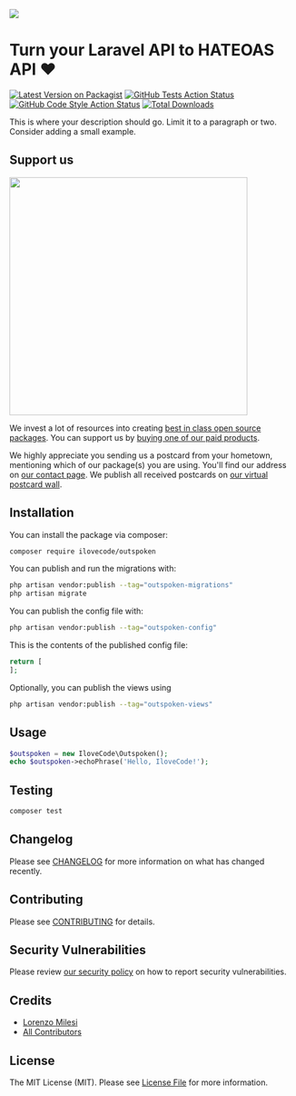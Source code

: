 
[<img src="https://github-ads.s3.eu-central-1.amazonaws.com/support-ukraine.svg?t=1" />](https://supportukrainenow.org)

# Turn your Laravel API to HATEOAS API ❤️

[![Latest Version on Packagist](https://img.shields.io/packagist/v/ilovecode/outspoken.svg?style=flat-square)](https://packagist.org/packages/ilovecode/outspoken)
[![GitHub Tests Action Status](https://img.shields.io/github/workflow/status/ilovecode/outspoken/run-tests?label=tests)](https://github.com/ilovecode/outspoken/actions?query=workflow%3Arun-tests+branch%3Amain)
[![GitHub Code Style Action Status](https://img.shields.io/github/workflow/status/ilovecode/outspoken/Fix%20PHP%20code%20style%20issues?label=code%20style)](https://github.com/ilovecode/outspoken/actions?query=workflow%3A"Fix+PHP+code+style+issues"+branch%3Amain)
[![Total Downloads](https://img.shields.io/packagist/dt/ilovecode/outspoken.svg?style=flat-square)](https://packagist.org/packages/ilovecode/outspoken)

This is where your description should go. Limit it to a paragraph or two. Consider adding a small example.

## Support us

[<img src="https://github-ads.s3.eu-central-1.amazonaws.com/outspoken.jpg?t=1" width="419px" />](https://spatie.be/github-ad-click/outspoken)

We invest a lot of resources into creating [best in class open source packages](https://spatie.be/open-source). You can support us by [buying one of our paid products](https://spatie.be/open-source/support-us).

We highly appreciate you sending us a postcard from your hometown, mentioning which of our package(s) you are using. You'll find our address on [our contact page](https://spatie.be/about-us). We publish all received postcards on [our virtual postcard wall](https://spatie.be/open-source/postcards).

## Installation

You can install the package via composer:

```bash
composer require ilovecode/outspoken
```

You can publish and run the migrations with:

```bash
php artisan vendor:publish --tag="outspoken-migrations"
php artisan migrate
```

You can publish the config file with:

```bash
php artisan vendor:publish --tag="outspoken-config"
```

This is the contents of the published config file:

```php
return [
];
```

Optionally, you can publish the views using

```bash
php artisan vendor:publish --tag="outspoken-views"
```

## Usage

```php
$outspoken = new IloveCode\Outspoken();
echo $outspoken->echoPhrase('Hello, IloveCode!');
```

## Testing

```bash
composer test
```

## Changelog

Please see [CHANGELOG](CHANGELOG.md) for more information on what has changed recently.

## Contributing

Please see [CONTRIBUTING](https://github.com/lorenzo-milesi/.github/blob/main/CONTRIBUTING.md) for details.

## Security Vulnerabilities

Please review [our security policy](../../security/policy) on how to report security vulnerabilities.

## Credits

- [Lorenzo Milesi](https://github.com/lorenzo-milesi)
- [All Contributors](../../contributors)

## License

The MIT License (MIT). Please see [License File](LICENSE.md) for more information.
